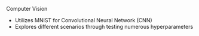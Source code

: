 Computer Vision

 - Utilizes MNIST for Convolutional Neural Network (CNN)
 - Explores different scenarios through testing numerous hyperparameters

